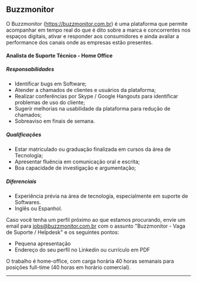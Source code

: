 ## Buzzmonitor
O Buzzmonitor (https://buzzmonitor.com.br) é uma plataforma que permite acompanhar em tempo real do que é dito sobre a marca e concorrentes nos espaços digitais, ativar e responder aos consumidores e ainda avaliar a performance dos canais onde as empresas estão presentes.

#### Analista de Suporte Técnico - Home Office

##### Responsabilidades
* Identificar bugs em Software;
* Atender a chamados de clientes e usuários da plataforma;
* Realizar conferências por Skype / Google Hangouts para identificar problemas de uso do cliente;
* Sugerir melhorias na usabilidade da plataforma para redução de chamados;
* Sobreaviso em finais de semana.

##### Qualificações
* Estar matriculado ou graduação finalizada em cursos da área de Tecnologia;
* Apresentar fluência em comunicação oral e escrita;
* Boa capacidade de investigação e argumentação;

##### Diferenciais
* Experiência prévia na área de tecnologia, especialmente em suporte de Softwares.
* Inglês ou Espanhol.

Caso você tenha um perfil próximo ao que estamos procurando, envie um email para jobs@buzzmonitor.com.br com o assunto "Buzzmonitor - Vaga de Suporte / Helpdesk" e os seguintes pontos:

* Pequena apresentação
* Endereço do seu perfil no Linkedin ou currículo em PDF

O trabalho é home-office, com carga horária 40 horas semanais para posições full-time (40 horas em horário comercial).

***
